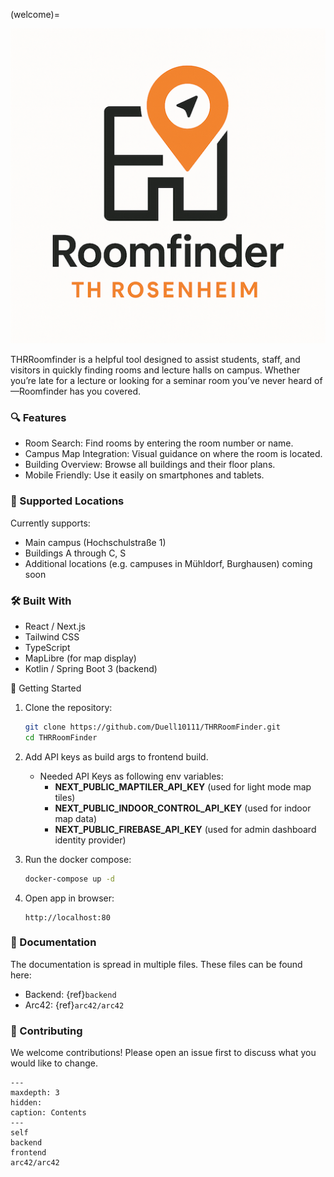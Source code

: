 (welcome)=

![icon.png](icon.png)

THRRoomfinder is a helpful tool designed to assist students, staff, and visitors in quickly finding rooms and lecture halls on campus. Whether you’re late for a lecture or looking for a seminar room you’ve never heard of—Roomfinder has you covered.

### 🔍 Features
- Room Search: Find rooms by entering the room number or name.
- Campus Map Integration: Visual guidance on where the room is located.
- Building Overview: Browse all buildings and their floor plans.
- Mobile Friendly: Use it easily on smartphones and tablets.

### 🏫 Supported Locations

Currently supports:
- Main campus (Hochschulstraße 1)
- Buildings A through C, S
- Additional locations (e.g. campuses in Mühldorf, Burghausen) coming soon

### 🛠️ Built With
- React / Next.js
- Tailwind CSS
- TypeScript
- MapLibre (for map display)
- Kotlin / Spring Boot 3 (backend)

🚀 Getting Started

1. Clone the repository:
   ```bash
   git clone https://github.com/Duell10111/THRRoomFinder.git
   cd THRRoomFinder
   ```
   
2. Add API keys as build args to frontend build.
    - Needed API Keys as following env variables:
      - **NEXT_PUBLIC_MAPTILER_API_KEY** (used for light mode map tiles)
      - **NEXT_PUBLIC_INDOOR_CONTROL_API_KEY** (used for indoor map data)
      - **NEXT_PUBLIC_FIREBASE_API_KEY** (used for admin dashboard identity provider)
   
3. Run the docker compose:
   ```bash
   docker-compose up -d
   ```
   
4. Open app in browser:
   ```
   http://localhost:80
   ```
### 📄 Documentation

The documentation is spread in multiple files. These files can be found here:

- Backend: {ref}`backend`
- Arc42: {ref}`arc42/arc42`

### 🤝 Contributing

We welcome contributions! Please open an issue first to discuss what you would like to change.

```{toctree}
---
maxdepth: 3
hidden:
caption: Contents
---
self
backend
frontend
arc42/arc42
```

